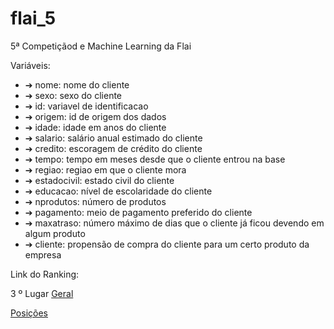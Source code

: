# flai_5
5ª Competiçãod e Machine Learning da Flai

Variáveis:
- ➔ nome: nome do cliente
- ➔ sexo: sexo do cliente
- ➔ id: variavel de identificacao
- ➔ origem: id de origem dos dados
- ➔ idade: idade em anos do cliente
- ➔ salario: salário anual estimado do cliente
- ➔ credito: escoragem de crédito do cliente
- ➔ tempo: tempo em meses desde que o cliente entrou na base
- ➔ regiao: regiao em que o cliente mora
- ➔ estadocivil: estado civil do cliente
- ➔ educacao: nível de escolaridade do cliente
- ➔ nprodutos: número de produtos
- ➔ pagamento: meio de pagamento preferido do cliente
- ➔ maxatraso: número máximo de dias que o cliente já ficou devendo em algum
produto
- ➔ cliente: propensão de compra do cliente para um certo produto da empresa

Link do Ranking: 

3 º Lugar
[Geral](https://github.com/gitflai/ranking/blob/main/4compMLflai.csv)

[Posições](https://github.com/gitflai/ranking/blob/main/4compMLflairank.csv)
